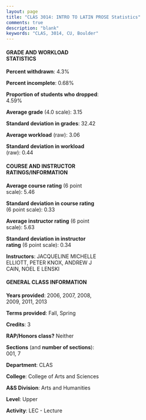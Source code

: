 ```yaml
---
layout: page
title: "CLAS 3014: INTRO TO LATIN PROSE Statistics"
comments: true
description: "blank"
keywords: "CLAS, 3014, CU, Boulder"
--- 
```

<head>
<script src="https://ajax.googleapis.com/ajax/libs/jquery/2.1.3/jquery.min.js"></script>
<script src="https://dl.dropboxusercontent.com/s/pc42nxpaw1ea4o9/highcharts.js?dl=0"></script>
<!-- <script src="../assets/js/highcharts.js"></script> -->
<style type="text/css">@font-face {
	font-family: "Bebas Neue";
	src: url(https://www.filehosting.org/file/details/544349/BebasNeue%20Regular.otf) format("opentype");
	}
	h1.Bebas { 
		font-family: "Bebas Neue", Verdana, Tahoma;
	}
</style>
</head>
<body>
	<div id="container" style="float: right; width: 45%; height: 88%; margin-left: 2.5%; margin-right: 2.5%;"></div>
	<script language="JavaScript">
		$(document).ready(function() {
		var chart = {type: 'column'};
		var title = {text: 'Grade Distribution'};
		var xAxis = {categories: ['A','B','C','D','F'],crosshair: true};
		var yAxis = {min: 0,title: {text: 'Percentage'}};
		var tooltip = {headerFormat: '<center><b><span style="font-size:20px">{point.key}</span></b></center>',
		               pointFormat: '<td style="padding:0"><b>{point.y:.1f}%</b></td>',
		               footerFormat: '</table>',shared: true,useHTML: true};
		var plotOptions = {column: {pointPadding: 0.0,borderWidth: 0}};  
		var credits = {enabled: false};var series= [{name: 'Percent',data: [48.54,33.98,11.65,1.94,3.88,]}];
		var json = {};
		json.chart = chart;
		json.title = title;
		json.tooltip = tooltip;
		json.xAxis = xAxis;
		json.yAxis = yAxis;  
		json.series = series;
		json.plotOptions = plotOptions;  
		json.credits = credits;
		$('#container').highcharts(json);
	});
	</script>
</body>
			   
#### GRADE AND WORKLOAD STATISTICS

**Percent withdrawn**: 4.3%

**Percent incomplete**: 0.68%

**Proportion of students who dropped**: 4.59%

**Average grade** (4.0 scale): 3.15

**Standard deviation in grades**: 32.42

**Average workload** (raw): 3.06

**Standard deviation in workload** (raw): 0.44

#### COURSE AND INSTRUCTOR RATINGS/INFORMATION

**Average course rating** (6 point scale): 5.46

**Standard deviation in course rating** (6 point scale): 0.33

**Average instructor rating** (6 point scale): 5.63

**Standard deviation in instructor rating** (6 point scale): 0.34

**Instructors**: JACQUELINE MICHELLE ELLIOTT, PETER KNOX, ANDREW J CAIN, NOEL E LENSKI

#### GENERAL CLASS INFORMATION

**Years provided**: 2006, 2007, 2008, 2009, 2011, 2013

**Terms provided**: Fall, Spring

**Credits**: 3

**RAP/Honors class?** Neither

**Sections** (and **number of sections**): 001, 7

**Department**: CLAS

**College**: College of Arts and Sciences

**A&S Division**: Arts and Humanities

**Level**: Upper

**Activity**: LEC - Lecture